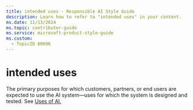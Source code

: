 ```yaml
---
title: intended uses - Responsible AI Style Guide
description: Learn how to refer to "intended uses" in your content.
ms.date: 11/13/2024
ms.topic: contributor-guide
ms.service: microsoft-product-style-guide
ms.custom:
  - TopicID 60696
---
```



# intended uses

The primary purposes for which customers, partners, or end users are expected to use the AI system—uses for which the system is designed and tested. See [Uses of AI.](~\responsible-ai-style-guide\uses-ai-terms\uses-of-aiterms-for-categories-of-ai-use.md)